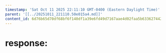 ```yaml
---
timestamp: 'Sat Oct 11 2025 22:11:10 GMT-0400 (Eastern Daylight Time)'
parent: '[[../20251011_221110.50e015a4.md]]'
content_id: 6d76b65d70df68bf6f140df1a39e6fd49d7167aae4d02faa5b63362744266256
---
```


# response:
